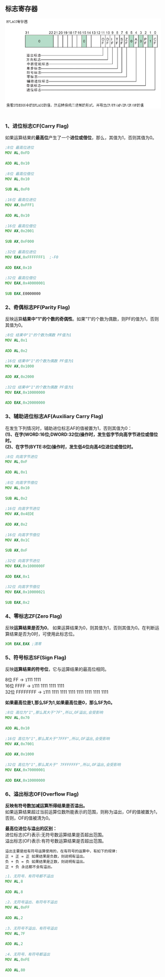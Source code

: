 ## 标志寄存器

<div align="center"> <img src="../images/eflags//_1_eflags.png" width=""/> </div><br>

### 1、进位标志CF(Carry Flag)
如果运算结果的**最高位**产生了一个**进位或借位**，那么，其值为1，否则其值为0。
```asm
;8位 最高位进位
MOV AL,0xFD

ADD AL,0x10

;8位 最高位借位
MOV AL,0x10

SUB AL,0xF0

;16位 最高位进位
MOV AX,0xFFF1

ADD AL,0x10

;16位 最高位借位
MOV AX,0x2001

SUB AX,0xF000

;32位 最高位进位
MOV EAX,0xFFFFFFF1  ;-F0

ADD EAX,0x10

;32位 最高位借位
MOV EAX,0x40000001

SUB EAX,E0000000
```

### 2、奇偶标志PF(Parity Flag)
反映运算**结果中"1"的个数的奇偶性**。如果"1"的个数为偶数，则PF的值为1，否则其值为0。
```asm
;8位 结果中"1"的个数为偶数 PF值为1
MOV AL,0x1

ADD AL,0x2

;16位 结果中"1"的个数为偶数 PF值为1
MOV AX,0x1000

ADD AX,0x2000

;32位 结果中"1"的个数为偶数 PF值为1
MOV EAX,0x10000000

ADD EAX,0x20000000
```

### 3、辅助进位标志AF(Auxiliary Carry Flag)
在发生下列情况时，辅助进位标志AF的值被置为1，否则其值为0：<br/>
**(1)、在字(WORD:16位;DWORD:32位)操作时，发生低字节向高字节进位或借位时。** <br/>
**(2)、在字节(BYTE:8位)操作时，发生低4位向高4位进位或借位时。** <br/>

```asm
;8位 向高字节进位
MOV AL,0xF

ADD AL,0x1

;8位 向高字节借位
MOV AL,0x10

SUB AL,0x2

;16位 向高字节进位
MOV AX,0x4EDE

ADD AX,0x2

;16位 向高字节借位
MOV AX,0x1C

SUB AX,0xF

;32位 向高字节进位
MOV EAX,0x1000000F

ADD EAX,0x1

;32位 向高字节借位
MOV EAX,0x10000021

SUB EAX,0x2
```

### 4、零标志ZF(Zero Flag)
反映**运算结果是否为0**。
如果运算结果为0，则其值为1，否则其值为0。在判断运算结果是否为0时，可使用此标志位。
```asm
XOR EAX,EAX ;清零
```
### 5、符号标志SF(Sign Flag)
反映**运算结果的符号位**，它与运算结果的最高位相同。

8位  FF   -> `1`111 1111<br/>
16位 FFFF -> `1`111 1111 1111 1111<br/>
32位 FFFFFFFF -> `1`111 1111 1111 1111 1111 1111 1111 1111<br/>

**如果最高位是1,那么SF为1,如果最高位是0，那么SF为0。**

```asm
;8位 高位为"1",那么其大于"7F",所以,OF溢出,会受影响
MOV AL,0x70

ADD AL,0x10

;16位 高位为"1",那么其大于"7FFF",所以,OF溢出,会受影响
MOV AX,0x7001

ADD AX,0x1000

;32位 高位为"1",那么其大于" 7FFFFFFF",所以,OF溢出,会受影响
MOV EAX,0x70000001

ADD EAX,0x10000000
```

### 6、溢出标志OF(Overflow Flag)
**反映有符号数加减运算所得结果是否溢出。**<br/>
如果运算结果超过当前运算位数所能表示的范围，则称为溢出，OF的值被置为1，否则，OF的值被清为0。

**最高位进位与溢出的区别：**<br/>
进位标志(CF)表示:无符号数运算结果是否超出范围。<br/>
溢出标志(OF)表示:有符号数运算结果是否超出范围。<br/>

```
溢出主要是给有符号运算使用的，在有符号的运算中，有如下的规律:
正 + 正 = 正 如果结果是负数，则说明有溢出。
负 + 负 = 负 如果结果是正数，则说明有溢出。
正 + 负 永远都不会有溢出。						
```

```asm
;1、无符号、有符号都不溢出
MOV AL,8

ADD AL,8

;2、无符号溢出、有符号不溢出
MOV AL,0xFF

ADD AL,2

;3、无符号不溢出、有符号溢出
MOV AL,7F

ADD AL,2

;4、无符号、有符号都溢出	
MOV AL,0xFE

ADD AL,80	
```






